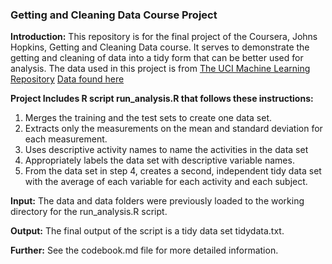 
### Getting and Cleaning Data Course Project

**Introduction:** This repository is for the final project of the Coursera, Johns Hopkins, Getting and Cleaning Data course. It serves to demonstrate the getting and cleaning of data into a tidy form that can be better used for analysis. The data used in this project is from [The UCI Machine Learning Repository](http://archive.ics.uci.edu/ml/datasets/Human+Activity+Recognition+Using+Smartphones) [Data found here](https://d396qusza40orc.cloudfront.net/getdata%2Fprojectfiles%2FUCI%20HAR%20Dataset.zip)

**Project Includes R script run_analysis.R that follows these instructions:**
1.	Merges the training and the test sets to create one data set.
2.	Extracts only the measurements on the mean and standard deviation for each measurement.
3.	Uses descriptive activity names to name the activities in the data set
4.	Appropriately labels the data set with descriptive variable names.
5.	From the data set in step 4, creates a second, independent tidy data set with the average of each variable for each activity and each subject.

**Input:** The data and data folders were previously loaded to the working directory for the run_analysis.R script.

**Output:** The final output of the script is a tidy data set tidydata.txt.


**Further:** See the codebook.md file for more detailed information.
